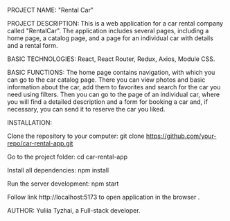PROJECT NAME: "Rental Car"

PROJECT DESCRIPTION: This is a web application for a car rental company called
"RentalCar". The application includes several pages, including a home page, a
catalog page, and a page for an individual car with details and a rental form.

BASIC TECHNOLOGIES: React, React Router, Redux, Axios, Module CSS.

BASIC FUNCTIONS: The home page contains navigation, with which you can go to the
car catalog page. There you can view photos and basic information about the car,
add them to favorites and search for the car you need using filters. Then you
can go to the page of an individual car, where you will find a detailed
description and a form for booking a car and, if necessary, you can send it to
reserve the car you liked.

INSTALLATION:

Clone the repository to your computer: git clone
https://github.com/your-repo/car-rental-app.git

Go to the project folder: cd car-rental-app

Install all dependencies: npm install

Run the server development: npm start

Follow link http://localhost:5173 to open application in the browser .

AUTHOR: Yuliia Tyzhai, a Full-stack developer.
